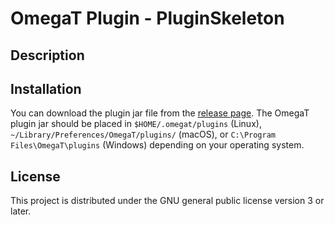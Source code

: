 # OmegaT Plugin - PluginSkeleton

## Description



## Installation

You can download the plugin jar file from the [release page](release). The OmegaT plugin jar should be placed in `$HOME/.omegat/plugins` (Linux), `~/Library/Preferences/OmegaT/plugins/` (macOS), or `C:\Program Files\OmegaT\plugins` (Windows) depending on your operating system.

## License

This project is distributed under the GNU general public license version 3 or later.

